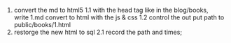 1. convert the md to html5 
1.1 with the head tag like in the blog/books, write 1.md convert to html with the <head>js & css</head>
1.2 control the out put path to public/books/1.html
2. restorge the new html to sql
2.1 record the path and times;
